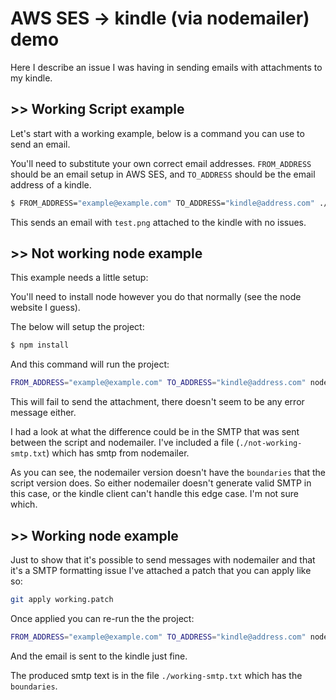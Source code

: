 # AWS SES -> kindle (via nodemailer) demo

Here I describe an issue I was having in sending emails with attachments to my kindle.


## >> Working Script example

Let's start with a working example, below is a command you can use to send an email.

You'll need to substitute your own correct email addresses. `FROM_ADDRESS` should be an email setup in AWS SES, and `TO_ADDRESS` should be the email address of a kindle.

```bash
$ FROM_ADDRESS="example@example.com" TO_ADDRESS="kindle@address.com" ./send-demo.sh
```

This sends an email with `test.png` attached to the kindle with no issues.



## >> Not working node example

This example needs a little setup:

You'll need to install node however you do that normally (see the node website I guess).

The below will setup the project:
```bash
$ npm install
```

And this command will run the project:
```bash
FROM_ADDRESS="example@example.com" TO_ADDRESS="kindle@address.com" node index.js
```

This will fail to send the attachment, there doesn't seem to be any error message either.

I had a look at what the difference could be in the SMTP that was sent between the script and nodemailer. I've included a file (`./not-working-smtp.txt`) which has smtp from nodemailer.

As you can see, the nodemailer version doesn't have the `boundaries` that the script version does. So either nodemailer doesn't generate valid SMTP in this case, or the kindle client can't handle this edge case. I'm not sure which.



## >> Working node example

Just to show that it's possible to send messages with nodemailer and that it's a SMTP formatting issue I've attached a patch that you can apply like so:

```bash
git apply working.patch
```

Once applied you can re-run the the project:
```bash
FROM_ADDRESS="example@example.com" TO_ADDRESS="kindle@address.com" node index.js
```

And the email is sent to the kindle just fine.

The produced smtp text is in the file `./working-smtp.txt` which has the `boundaries`.
